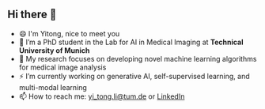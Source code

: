 ## Hi there 👋 

<!--
**Yiiitong/Yiiitong** is a ✨ _special_ ✨ repository because its `README.md` (this file) appears on your GitHub profile.

Here are some ideas to get you started:

- 🔭 I’m currently working on ...
- 🌱 I’m currently learning ...
- 👯 I’m looking to collaborate on ...
- 🤔 I’m looking for help with ...
- 💬 Ask me about ...
- 📫 How to reach me: ...
- 😄 Pronouns: ...
- ⚡ Fun fact: ...
-->
- 😄 I'm Yitong, nice to meet you
- 🌱 I’m a PhD student in the Lab for AI in Medical Imaging at **Technical University of Munich**
- 🔭 My research focuses on developing novel machine learning algorithms for medical image analysis
- ⚡ I’m currently working on generative AI, self-supervised learning, and multi-modal learning
- 📫 How to reach me: yi_tong.li@tum.de or [LinkedIn](https://www.linkedin.com/in/yitong-li-29ba12211/)

